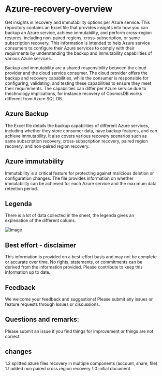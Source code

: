 # Azure-recovery-overview
Get insights in recovery and immutability options per Azure service. This repository contains an Excel file that provides insights into how you can backup an Azure service, achieve immutability, and perform cross-region restores, including non-paired regions, cross-subscription, or same subscription recovery. This information is intended to help Azure service consumers to configure their Azure services to comply with their requirments by understanding the backup and immutability capabilities of various Azure services.

Backup and immutability are a shared responsibility between the cloud provider and the cloud service consumer. The cloud provider offers the backup and recovery capabilities, while the consumer is responsible for configuring, validating, and testing these capabilities to ensure they meet their requirements. The capabilities can differ per Azure service due to thechnology implications, for instance recovery of CosmosDB works different from Azure SQL DB.

## Azure Backup
The Excel file details the backup capabilities of different Azure services, including whether they store consumer data, have backup features, and can achieve immutability. It also covers various recovery scenarios such as same subscription recovery, cross-subscription recovery, paired region recovery, and non-paired region recovery.

## Azure immutability
Immutability is a critical feature for protecting against malicious deletion or configuration changes. The file provides information on whether immutability can be achieved for each Azure service and the maximum data retention period.

## Legenda

There is a lot of data collected in the sheet, the legenda gives an explenation of the different colums. 

![image](https://github.com/user-attachments/assets/8adb3a90-4792-457f-a470-d6e4a76604c0)


## Best effort - disclaimer
This information is provided on a best-effort basis and may not be complete or accurate over time. No rights, statements, or commitments can be derived from the information provided. Please contribute to keep this information up to date.

## Feedback
We welcome your feedback and suggestions! Please submit any issues or feature requests through Issues or discussions.

## Questions and remarks:

Please submit an issue if you find things for improvement or things are not correct.

## changes
1.2 splitted azure files recovery in multiple components (account, share, file)
1.1 added non paired cross region recovery
1.0 initial document
